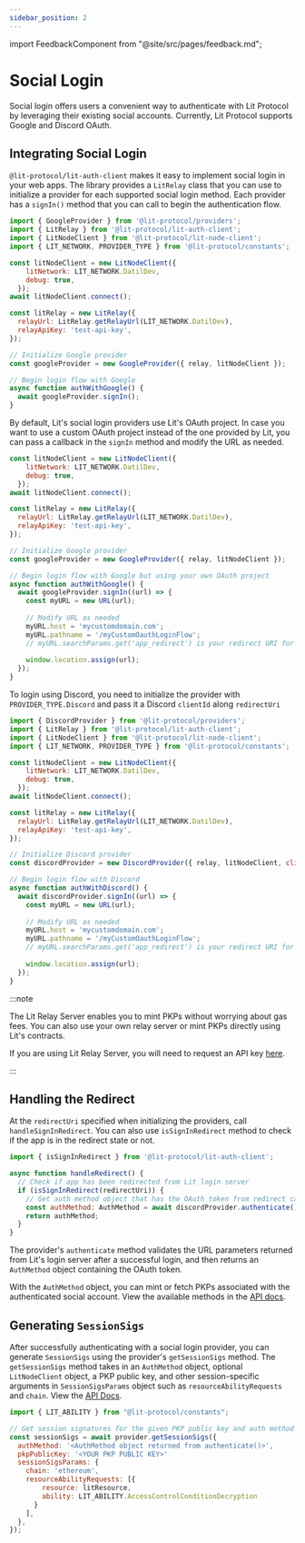 ```yaml
---
sidebar_position: 2
---
```


import FeedbackComponent from "@site/src/pages/feedback.md";

# Social Login

Social login offers users a convenient way to authenticate with Lit Protocol by leveraging their existing social accounts. Currently, Lit Protocol supports Google and Discord OAuth.

## Integrating Social Login

`@lit-protocol/lit-auth-client` makes it easy to implement social login in your web apps. The library provides a `LitRelay` class that you can use to initialize a provider for each supported social login method. Each provider has a `signIn()` method that you can call to begin the authentication flow.

```javascript
import { GoogleProvider } from '@lit-protocol/providers';
import { LitRelay } from '@lit-protocol/lit-auth-client';
import { LitNodeClient } from '@lit-protocol/lit-node-client';
import { LIT_NETWORK, PROVIDER_TYPE } from '@lit-protocol/constants';

const litNodeClient = new LitNodeClient({
    litNetwork: LIT_NETWORK.DatilDev,
    debug: true,
  });
await litNodeClient.connect();

const litRelay = new LitRelay({
  relayUrl: LitRelay.getRelayUrl(LIT_NETWORK.DatilDev),
  relayApiKey: 'test-api-key',
});

// Initialize Google provider
const googleProvider = new GoogleProvider({ relay, litNodeClient });

// Begin login flow with Google
async function authWithGoogle() {
  await googleProvider.signIn();
}
```

By default, Lit's social login providers use Lit's OAuth project. In case you want to use a custom OAuth project instead of the one provided by Lit, you can pass a callback in the `signIn` method and modify the URL as needed.

```javascript
const litNodeClient = new LitNodeClient({
    litNetwork: LIT_NETWORK.DatilDev,
    debug: true,
  });
await litNodeClient.connect();

const litRelay = new LitRelay({
  relayUrl: LitRelay.getRelayUrl(LIT_NETWORK.DatilDev),
  relayApiKey: 'test-api-key',
});

// Initialize Google provider
const googleProvider = new GoogleProvider({ relay, litNodeClient });

// Begin login flow with Google but using your own OAuth project
async function authWithGoogle() {
  await googleProvider.signIn((url) => {
    const myURL = new URL(url);
    
    // Modify URL as needed
    myURL.host = 'mycustomdomain.com';
    myURL.pathname = '/myCustomOauthLoginFlow';
    // myURL.searchParams.get('app_redirect') is your redirect URI for logged in users
    
    window.location.assign(url);
  });
}
```

To login using Discord, you need to initialize the provider with `PROVIDER_TYPE.Discord` and pass it a Discord `clientId` along `redirectUri`

```javascript
import { DiscordProvider } from '@lit-protocol/providers';
import { LitRelay } from '@lit-protocol/lit-auth-client';
import { LitNodeClient } from '@lit-protocol/lit-node-client';
import { LIT_NETWORK, PROVIDER_TYPE } from '@lit-protocol/constants';

const litNodeClient = new LitNodeClient({
    litNetwork: LIT_NETWORK.DatilDev,
    debug: true,
  });
await litNodeClient.connect();

const litRelay = new LitRelay({
  relayUrl: LitRelay.getRelayUrl(LIT_NETWORK.DatilDev),
  relayApiKey: 'test-api-key',
});

// Initialize Discord provider
const discordProvider = new DiscordProvider({ relay, litNodeClient, clientId: '<Your Discord Client ID>', redirectUri: '<Your redirect URI>' });

// Begin login flow with Discord
async function authWithDiscord() {
  await discordProvider.signIn((url) => {
    const myURL = new URL(url);
    
    // Modify URL as needed
    myURL.host = 'mycustomdomain.com';
    myURL.pathname = '/myCustomOauthLoginFlow';
    // myURL.searchParams.get('app_redirect') is your redirect URI for logged in users
    
    window.location.assign(url);
  });
}
```

:::note

The Lit Relay Server enables you to mint PKPs without worrying about gas fees. You can also use your own relay server or mint PKPs directly using Lit's contracts.

If you are using Lit Relay Server, you will need to request an API key [here](https://forms.gle/RNZYtGYTY9BcD9MEA).

:::

## Handling the Redirect

At the `redirectUri` specified when initializing the providers, call `handleSignInRedirect`. You can also use `isSignInRedirect` method to check if the app is in the redirect state or not.

```javascript
import { isSignInRedirect } from '@lit-protocol/lit-auth-client';

async function handleRedirect() {
  // Check if app has been redirected from Lit login server
  if (isSignInRedirect(redirectUri)) {
    // Get auth method object that has the OAuth token from redirect callback
    const authMethod: AuthMethod = await discordProvider.authenticate();
    return authMethod;
  }
}
```

The provider's `authenticate` method validates the URL parameters returned from Lit's login server after a successful login, and then returns an `AuthMethod` object containing the OAuth token.

With the `AuthMethod` object, you can mint or fetch PKPs associated with the authenticated social account. View the available methods in the [API docs](https://js-sdk.litprotocol.com/modules/lit_auth_client_src.html).

## Generating `SessionSigs`

After successfully authenticating with a social login provider, you can generate `SessionSigs` using the provider's `getSessionSigs` method. The `getSessionSigs` method takes in an `AuthMethod` object, optional `LitNodeClient` object, a PKP public key, and other session-specific arguments in `SessionSigsParams` object such as `resourceAbilityRequests` and `chain`. View the [API Docs](https://js-sdk.litprotocol.com/interfaces/types_src.BaseProviderSessionSigsParams.html).

```javascript
import { LIT_ABILITY } from "@lit-protocol/constants";

// Get session signatures for the given PKP public key and auth method
const sessionSigs = await provider.getSessionSigs({
  authMethod: '<AuthMethod object returned from authenticate()>',
  pkpPublicKey: '<YOUR PKP PUBLIC KEY>'
  sessionSigsParams: {
    chain: 'ethereum',
    resourceAbilityRequests: [{
        resource: litResource,
        ability: LIT_ABILITY.AccessControlConditionDecryption
      }
    ],
  },
});
```

<FeedbackComponent/>
